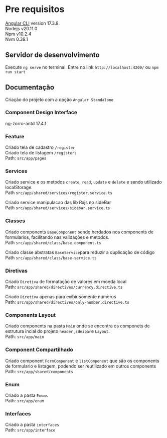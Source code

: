 # Pre requisitos

[Angular CLI](https://github.com/angular/angular-cli) version 17.3.8.<br>
Nodejs v20.11.0 <br>
Npm v10.2.4 <br>
Nvm 0.39.1

## Servidor de desenvolvimento

Execute `ng serve` no terminal. Entre no link `http://localhost:4200/` ou `npm run start`

## Documentação
Criação do projeto com a opção `Angular Standalone`
### Component Design Interface
ng-zorro-antd 17.4.1

### Feature
  Criado tela de cadastro `/register` <br>
  Criado tela de listagem `/registers` <br>
  Path: `src/app/pages`
### Services  
  Criado service e os metodos `create`, `read`, `update` e `delete` e sendo utilizado localStorage. <br>
  Path `src/app/shared/services/register.service.ts`
  
  Criado service manipulacao das lib Rxjs no sideBar <br>
  Path `src/app/shared/services/sidebar.service.ts`
### Classes
  Criado components `BaseComponent` sendo herdados nos components de formularios, facilitando nas validações e metodos. <br>
  Path `src/app/shared/class/base.component.ts`

  Criado classe abstratas `BaseService`para reduzir a duplicação de código <br>
  Path `src/app/shared/class/base-service.ts`

### Diretivas
  Criado `Diretiva` de formatação de valores em moeda local <br>
  Path: `src/app/shared/directives/currency.directive.ts` <br>

  Criado `Diretiva` apenas para exibir somente números <br>
  Path: `src/app/shared/directives/only-number.directive.ts` <br>

### Components Layout
  Criado components na pasta `Main` onde se encontra os componets de estrutura incial do projeto `header` ,`sdeibar`e `Layout`. <br>
  Path: `src/app/main`

### Component Compartilhado
  Criado component `FormComponent` e `listComponent` que são os components de formulario e listagem, podendo ser reutilizado em outros components <br>
  Path: `src/app/shared/components`

### Enum
  Criado a pasta `Enums`<br>
  Path: `src/app/enum`

### Interfaces
  Criado a pasta `interfaces`<br>
  Path: `src/app/interface`  
